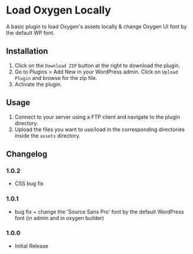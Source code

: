 # Load Oxygen Locally #

A basic plugin to load Oxygen's assets locally & change Oxygen UI font by the default WP font.

## Installation ##

1. Click on the `Download ZIP` button at the right to download the plugin.
2. Go to Plugins > Add New in your WordPress admin. Click on `Upload Plugin` and browse for the zip file.
3. Activate the plugin.

## Usage ##

1. Connect to your server using a FTP client and navigate to the plugin directory.
2. Upload the files you want to use/load in the corresponding directories inside the `assets` directory.

## Changelog ##

### 1.0.2 ###
* CSS bug fix

### 1.0.1 ###
* bug fix + change the 'Source Sans Pro' font by the default WordPress font (in admin and in oxygen builder)

### 1.0.0 ###
* Initial Release
